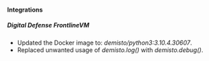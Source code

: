 
#### Integrations
##### Digital Defense FrontlineVM
- Updated the Docker image to: *demisto/python3:3.10.4.30607*.
- Replaced unwanted usage of *demisto.log()* with *demisto.debug()*.